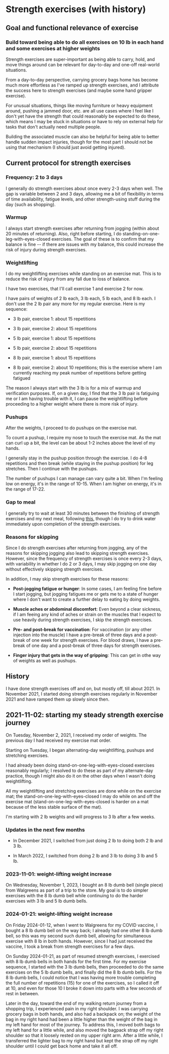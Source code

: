 # Strength exercises (with history)

## Goal and functional relevance of exercise

### Build toward being able to do all exercises on 10 lb in each hand and some exercises at higher weights

Strength exercises are super-important as being able to carry, hold,
and move things around can be relevant for day-to-day and one-off
real-world situations.

From a day-to-day perspective, carrying grocery bags home has become
much more effortless as I've ramped up strength exercises, and I
attribute the success here to strength exercises (and maybe some hand
gripper exercise).

For unusual situations, things like moving furniture or heavy
equipment around, pushing a jammed door, etc. are all use cases where
I feel like I don't yet have the strength that could reasonably be
expected to do these, which means I may be stuck in situations or have
to rely on external help for tasks that don't actually need multiple
people.

Building the associated muscle can also be helpful for being able to
better handle sudden impact injuries, though for the most part I
should not be using that mechanism (I should just avoid getting
injured).

## Current protocol for strength exercises

### Frequency: 2 to 3 days

I generally do strength exercises about once every 2-3 days when
well. The gap is variable between 2 and 3 days, allowing me a bit of
flexibility in terms of time availability, fatigue levels, and other
strength-using stuff during the day (such as shopping).

### Warmup

I always start strength exercises after returning from jogging (within
about 20 minutes of returning). Also, right before starting, I do
standing-on-one-leg-with-eyes-closed exercises. The goal of these is
to confirm that my balance is fine -- if there are issues with my
balance, this could increase the risk of injury during strength
exercises.

### Weightlifting

I do my weightlifting exercises while standing on an exercise
mat. This is to reduce the risk of injury from any fall due to loss of
balance.

I have two exercises, that I'll call exercise 1 and exercise 2 for
now.

I have pairs of weights of 2 lb each, 3 lb each, 5 lb each, and 8 lb
each. I don't use the 2 lb pair any more for my regular exercise. Here
is my sequence:

* 3 lb pair, exercise 1: about 15 repetitions

* 3 lb pair, exercise 2: about 15 repetitions

* 5 lb pair, exercise 1: about 15 repetitions

* 5 lb pair, exercise 2: about 15 repetitions

* 8 lb pair, exercise 1: about 15 repetitions

* 8 lb pair, exercise 2: about 10 repetitions; this is the exercise
  where I am currently reaching my peak number of repetitions before
  getting fatigued

The reason I always start with the 3 lb is for a mix of warmup and
verification purposes. If, on a given day, I find that the 3 lb pair
is fatiguing me or I am having trouble with it, I can pause the
weightlifting before proceeding to a higher weight where there is more
risk of injury.

### Pushups

After the weights, I proceed to do pushups on the exercise mat.

To count a pushup, I require my nose to touch the exercise mat. As the
mat can curl up a bit, the level can be about 1-2 inches above the
level of my hands.

I generally stay in the pushup position through the exercise. I do 4-8
repetitions and then break (while staying in the pushup position) for
leg stretches. Then I continue with the pushups.

The number of pushups I can manage can vary quite a bit. When I'm
feeling low on energy, it's in the range of 10-15. When I am higher on
energy, it's in the range of 17-22.

### Gap to meal

I generally try to wait at least 30 minutes between the finishing of
strength exercises and my next meal, following
[this](2021-01-10-ben-greenfield-hormesis.md), though I do try to
drink water immediately upon completion of the strength exercises.

### Reasons for skipping

Since I do strength exercises after returning from jogging, any of the
reasons for skipping jogging also lead to skipping strength
exercises. However, since the frequency of strength exercises is once
every 2-3 days, with variability in whether I do 2 or 3 days, I may
skip jogging on one day without effectively skipping strength
exercises.

In addition, I may skip strength exercises for these reasons:

* **Post-jogging fatigue or hunger**: In some cases, I am feeling fine
  before I start jogging, but jogging fatigues me or gets me to a
  state of hunger where I don't want to create a further delay to
  eating by doing weights.

* **Muscle aches or abdominal discomfort**: Even beyond a clear
  sickness, if I am feeing any kind of aches or strain on the muscles
  that I expect to use heavily during strength exercises, I skip the
  strength exercises.

* **Pre- and post-break for vaccination**: For vaccination (or any
  other injection into the muscle) I have a pre-break of three days
  and a post-break of one week for strength exercises. For blood
  draws, I have a pre-break of one day and a post-break of three days
  for strength exercises.

* **Finger injury that gets in the way of gripping**: This can get in
  othe way of weights as well as pushups.

## History

I have done strength exercises off and on, but mostly off, till about
2021. In November 2021, I started doing strength exercises regularly
in November 2021 and have ramped them up slowly since then.

## 2021-11-02: starting my steady strength exercise journey 

On Tuesday, November 2, 2021, I received my order of weights. The
previous day I had received my exercise mat order.

Starting on Tuesday, I began alternating-day weightlifting, pushups
and stretching exercises.

I had already been doing stand-on-one-leg-with-eyes-closed exercises
reasonably regularly; I resolved to do these as part of my
alternate-day practice, though I might also do it on the other days
when I wasn't doing weightlifting.

All my weightlifting and stretching exercises are done while on the
exercise mat; the stand-on-one-leg-with-eyes-closed I may do while on
and off the exercise mat (stand-on-one-leg-with-eyes-closed is harder
on a mat because of the less stable surface of the mat).

I'm starting with 2 lb weights and will progress to 3 lb after a few
weeks.

### Updates in the next few months

* In December 2021, I switched from just doing 2 lb to doing both 2 lb
  and 3 lb.

* In March 2022, I switched from doing 2 lb and 3 lb to doing 3 lb and
  5 lb.

### 2023-11-01: weight-lifting weight increase

On Wednesday, November 1, 2023, I bought an 8 lb dumb bell (single
piece) from Walgreens as part of a trip to the store. My goal is to do
simpler exercises with the 8 lb dumb bell while continuing to do the
harder exercises with 3 lb and 5 lb dumb bells.

### 2024-01-21: weight-lifting weight increase

On Friday 2024-01-12, when I went to Walgreens for my COVID vaccine, I bought
a 8 lb dumb bell on the way back; I already had one other 8 lb dumb
bell, so this was my second such dumb bell, allowing for simultaneous
exercise with 8 lb in both hands. However, since I had just received
the vaccine, I took a break from strength exercises for a few days.

On Sunday 2024-01-21, as part of resumed strength exercises, I
exercised with 8 lb dumb bells in both hands for the first time. For
my exercise sequence, I started with the 3 lb dumb bells, then
proceeded to do the same exercises on the 5 lb dumb bells, and finally
did the 8 lb dumb bells. For the 8 lb dumb bells, I could notice that
I was having more trouble completing the full number of repetitions
(15) for one of the exercises, so I called it off at 10, and even for
those 10 I broke it down into parts with a few seconds of rest in
between.

Later in the day, toward the end of my walking return journey from a
shopping trip, I experienced pain in my right shoulder. I was carrying
grocery bags in both hands, and also had a backpack on; the weight of
the bag in my right hand had been a little higher than the weight of
the bag in my left hand for most of the journey. To address this, I
moved both bags to my left hand for a little while, and also moved the
bagpack strap off my right shoulder so that it loosely rested on my
upper right arm. After a little while, I transferred the lighter bag
to my right hand but kept the strap off my right shoulder until I
could get back home and take it all off.
